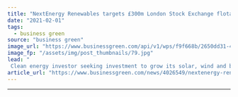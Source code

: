 ```yaml
---
title: "NextEnergy Renewables targets £300m London Stock Exchange flotation"
date: "2021-02-01"
tags: 
  - business green
source: "business green"
image_url: "https://www.businessgreen.com/api/v1/wps/f9f668b/2650dd31-43d8-4424-8279-e33747e16abc/5/iw-climate-change-solar-power-007-185x114.jpg"
image_fp: "/assets/img/post_thumbnails/79.jpg"
lead: "
 Clean energy investor seeking investment to grow its solar, wind and batteries portfolio, as Green Investment Group unveils new solar business Cero Generation ..."
article_url: "https://www.businessgreen.com/news/4026549/nextenergy-renewables-targets-gbp300m-london-stock-exchange-flotation"
---
```


---
